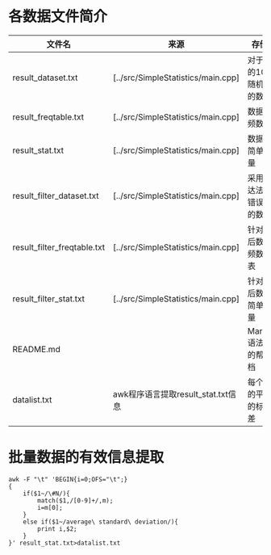 # 各数据文件简介
文件名                       |来源                  |存储内容
---------------------------  |----------------------|-----------
result_dataset.txt           |[../src/SimpleStatistics/main.cpp]|对于每个N的1000行随机产生的数据
result_freqtable.txt         |[../src/SimpleStatistics/main.cpp]|数据集的频数表
result_stat.txt              |[../src/SimpleStatistics/main.cpp]|数据集的简单统计量
result_filter_dataset.txt    |[../src/SimpleStatistics/main.cpp]|采用拉依达法剔除错误值后的数据
result_filter_freqtable.txt  |[../src/SimpleStatistics/main.cpp]|针对剔除后数据的频数分布表
result_filter_stat.txt       |[../src/SimpleStatistics/main.cpp]|针对剔除后数据的简单统计量
README.md                    |                                  |Markdown 语法高亮的帮助文档
datalist.txt                 |awk程序语言提取result_stat.txt信息 |每个N对应的平均值的标准偏差

# 批量数据的有效信息提取
```{bash}
awk -F "\t" 'BEGIN{i=0;OFS="\t";}
{
	if($1~/\#N/){
		match($1,/[0-9]+/,m);
		i=m[0];
	}
	else if($1~/average\ standard\ deviation/){
		print i,$2;
	}
}' result_stat.txt>datalist.txt


```
